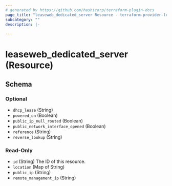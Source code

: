 ```yaml
---
# generated by https://github.com/hashicorp/terraform-plugin-docs
page_title: "leaseweb_dedicated_server Resource - terraform-provider-leaseweb"
subcategory: ""
description: |-
  
---
```


# leaseweb_dedicated_server (Resource)





<!-- schema generated by tfplugindocs -->
## Schema

### Optional

- `dhcp_lease` (String)
- `powered_on` (Boolean)
- `public_ip_null_routed` (Boolean)
- `public_network_interface_opened` (Boolean)
- `reference` (String)
- `reverse_lookup` (String)

### Read-Only

- `id` (String) The ID of this resource.
- `location` (Map of String)
- `public_ip` (String)
- `remote_management_ip` (String)


